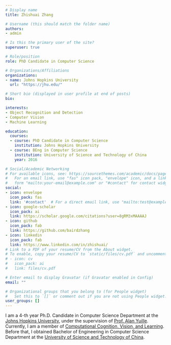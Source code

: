 ```yaml
---
# Display name
title: Zhishuai Zhang

# Username (this should match the folder name)
authors:
- admin

# Is this the primary user of the site?
superuser: true

# Role/position
role: PhD Candidate in Computer Science

# Organizations/Affiliations
organizations:
- name: Johns Hopkins University
  url: "https://jhu.edu/"

# Short bio (displayed in user profile at end of posts)
bio:

interests:
- Object Recognition and Detection
- Computer Vision
- Machine Learning

education:
  courses:
  - course: PhD Candidate in Computer Science
    institution: Johns Hopkins University
  - course: BEng in Computer Science
    institution: University of Science and Technology of China
    year: 2016

# Social/Academic Networking
# For available icons, see: https://sourcethemes.com/academic/docs/page-builder/#icons
#   For an email link, use "fas" icon pack, "envelope" icon, and a link in the
#   form "mailto:your-email@example.com" or "#contact" for contact widget.
social:
- icon: envelope
  icon_pack: fas
  link: '#contact'  # For a direct email link, use "mailto:test@example.org".
- icon: google-scholar
  icon_pack: ai
  link: https://scholar.google.com/citations?user=8gRM3xMAAAAJ
- icon: github
  icon_pack: fab
  link: https://github.com/bairdzhang
- icon: linkedin
  icon_pack: fab
  link: https://www.linkedin.com/in/zhishuai/
# Link to a PDF of your resume/CV from the About widget.
# To enable, copy your resume/CV to `static/files/cv.pdf` and uncomment the lines below.
# - icon: cv
#   icon_pack: ai
#   link: files/cv.pdf

# Enter email to display Gravatar (if Gravatar enabled in Config)
email: ""

# Organizational groups that you belong to (for People widget)
#   Set this to `[]` or comment out if you are not using People widget.
user_groups: []
---
```


I am a 4-th year Ph.D. Candidate in Computer Science Department at the [Johns Hopkins University](https://jhu.edu/), under the supervision of [Prof. Alan Yuille](http://www.cs.jhu.edu/~ayuille/). Currently, I am a member of [Computational Cognition, Vision, and Learning](http://ccvl.jhu.edu/). Before that, I obtained Bachelor of Engineering in Computer Science Department at the [University of Science and Technology of China](http://en.ustc.edu.cn/).